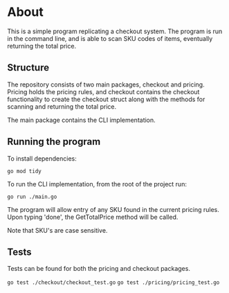 # About

This is a simple program replicating a checkout system. The program is run in the command line, and is able to scan SKU codes of items, eventually returning the total price. 

## Structure 

The repository consists of two main packages, checkout and pricing. Pricing holds the pricing rules, and checkout contains the checkout functionality to create the checkout struct along with the methods for scanning and returning the total price. 

The main package contains the CLI implementation.

## Running the program

To install dependencies:

`go mod tidy`

To run the CLI implementation, from the root of the project run:

`go run ./main.go`

The program will allow entry of any SKU found in the current pricing rules. Upon typing 'done', the GetTotalPrice method will be called. 

Note that SKU's are case sensitive. 

## Tests

Tests can be found for both the pricing and checkout packages.

`go test ./checkout/checkout_test.go`
`go test ./pricing/pricing_test.go`




